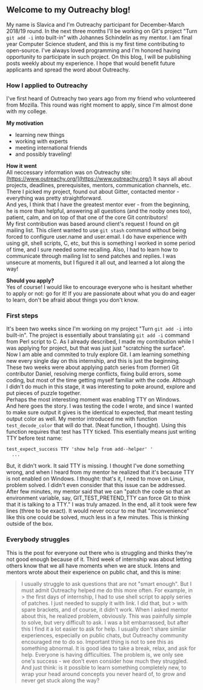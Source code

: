 ## Welcome to my Outreachy blog!

My name is Slavica and I'm Outreachy participant for December-March 2018/19 round.
In the next three months I'll be working on Git's project "Turn `git add -i` into built-in" 
with Johannes Schindelin as my mentor.
I am final year Computer Science student, and this is my first time contributing to open-source. 
I've always loved programming and I'm honored having opportunity to participate in such project.
On this blog, I will be publishing posts weekly about my experience. I hope that would benefit 
future applicants and spread the word about Outreachy.  
  
  
  
### How I applied to Outreachy

I've first heard of Outreachy two years ago from my friend who volunteered from Mozilla.
This round was right moment to apply, since I'm almost done with my college.  

**My motivation**  
* learning new things
* working with experts
* meeting international friends
* and possibly traveling!  

**How it went**   
All neccessary information was on Outreachy site: [https://www.outreachy.org/](https://www.outreachy.org/)
It says all about projects, deadlines, prerequisites, mentors, communication channels, etc.
There I picked my project, found out about Gitter, contacted mentor - everything was pretty straightforward.  
And yes, I think that I have the greatest mentor ever - from the beginning, he is more than helpful, answering all
questions (and the nooby ones too), patient, calm, and on top of that one of the core Git contributors!  
My first contribution was based around client's request I found on git mailing list. This client wanted to use 
`git stash` command without being forced to configure user.name and user.email.
I do have experience with using git, shell scripts, C, etc, but this is something I worked in some period of time, 
and I sure needed some recalling. Also, I had to learn how to communicate through mailing list to send patches and replies.
I was unsecure at moments, but I figured it all out, and learned a lot along the way!

**Should you apply?**  
Yes of course! I would like to encourage everyone who is hesitant whether to apply or not: go for it! If you are 
passionate about what you do and eager to learn, don't be afraid about things you don't know.
  
  
  
### First steps

It's been two weeks since I'm working on my project "Turn `git add -i` into built-in". The project is essentially about translating 
`git add -i` command from Perl script to C. As I already described, I made my contribution while I was applying for project, but that was just just "scratching the surface". Now I am able and commited to truly explore Git. I am learning something new every single day on this internship, and this is just the beginning.  
These two weeks were about applying patch series from (former) Git contributor Daniel, resolving merge conflicts, fixing build errors, some coding, but most of the time getting myself familiar with the code. Although I didn't do much in this stage, it was interesting to poke around, explore and put pieces of puzzle together.  
Perhaps the most interesting moment was enabling TTY on Windows.  
And here goes the story. I was testing the code I wrote, and since I wanted to make sure output it gives is the identical to expected, that meant testing output color as well. My mentor introduced me with function `test_decode_color` that will do that. (Neat function, I thought). Using this function requires that test has TTY ticked. This esentially means just writing TTY before test name:
```
test_expect_success TTY 'show help from add--helper' '
  ...
```
But, it didn't work. It said TTY is missing. I thought I've done something wrong, and when I heard from my mentor he realized that it's because TTY is not enabled on Windows. I thought: that's it, I need to move on Linux, problem solved. I didn't even consider that this issue can be addressed.  
After few minutes, my mentor said that we can "patch the code so that an environment variable, say, GIT_TEST_PRETEND_TTY can force Git to think that it is talking to a TTY." I was truly amazed. In the end, all it took were few lines (three to be exact). It would never occur to me that "inconvenience" like this one could be solved, much less in a few minutes. This is thinking outside of the box.  
  
  
  
### Everybody struggles
  
This is the post for everyone out there who is struggling and thinks they're not good enough because of it. Third week of internship was about letting others know that we all have moments when we are stuck. Intens and mentors wrote about their experience on public chat, and this is mine:
> I usually struggle to ask questions that are not "smart enough". But I must admit Outreachy helped me do this more often. For example, in > the first days of internship, I had to use shell script to apply series of patches. I just needed to supply it with link. I did that, but > with spare brackets, and of course, it didn't work. When I asked mentor about this, he realized problem, obviously. 
> This was painfully simple to solve, but very difficult to ask. I was a bit embarrassed, but after this I find it a lot easier to ask for help.
I usually don't share similar experiences, especially on public chats, but Outreachy community encouraged me to do so. 
Important thing is not to see this as something abnormal. It is good idea to take a break, relax, and ask for help. Everyone is having difficulties. The problem is, we only see one's success - we don't even consider how much they struggled. And just think: is it possible to learn something completely new, to wrap your head around concepts you never heard of, to grow and never get stuck along the way?
